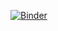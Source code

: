 [![Binder](https://mybinder.org/badge_logo.svg)](https://mybinder.org/v2/gh/Ahmore/convolutional_neural_automata/master)
